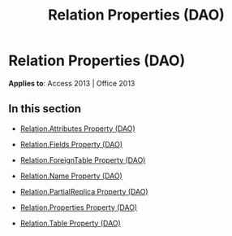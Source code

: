 ﻿---
title: Relation Properties (DAO)
TOCTitle: Properties
ms:assetid: 1dbd0b17-acbb-4de4-97a0-395efc61f31c
ms:mtpsurl: https://msdn.microsoft.com/library/Dn123943(v=office.15)
ms:contentKeyID: 52071582
ms.date: 09/18/2015
mtps_version: v=office.15
---

# Relation Properties (DAO)


**Applies to**: Access 2013 | Office 2013

## In this section

  - [Relation.Attributes Property (DAO)](relation-attributes-property-dao.md)

  - [Relation.Fields Property (DAO)](relation-fields-property-dao.md)

  - [Relation.ForeignTable Property (DAO)](relation-foreigntable-property-dao.md)

  - [Relation.Name Property (DAO)](relation-name-property-dao.md)

  - [Relation.PartialReplica Property (DAO)](relation-partialreplica-property-dao.md)

  - [Relation.Properties Property (DAO)](relation-properties-property-dao.md)

  - [Relation.Table Property (DAO)](relation-table-property-dao.md)

